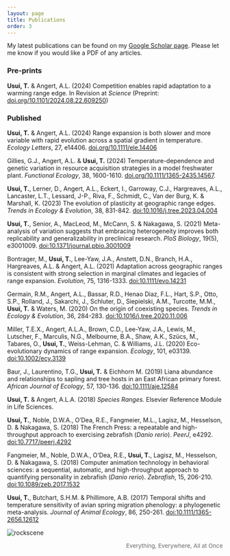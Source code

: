 ```yaml
---
layout: page
title: Publications
order: 3
---
```


My latest publications can be found on my [Google Scholar page](https://scholar.google.ca/citations?user=aGFgshoAAAAJ&hl=en). Please let me know if you would like a PDF of any articles.
### Pre-prints

**Usui, T.** & Angert, A.L. (2024) Competition enables rapid adaptation to a warming range edge. In Revision at *Science* (Preprint: [doi.org/10.1101/2024.08.22.609250](https://www.biorxiv.org/content/10.1101/2024.08.22.609250v1))

### Published

**Usui, T.** & Angert, A.L. (2024) Range expansion is both slower and more variable with rapid evolution across a spatial gradient in temperature. *Ecology Letters*, 27, e14406. [doi.org/10.1111/ele.14406](https://onlinelibrary.wiley.com/doi/full/10.1111/ele.14406)

Gillies, G.J., Angert, A.L. & **Usui, T.** (2024) Temperature-dependence and genetic variation in resource acquisition strategies in a model freshwater plant. *Functional Ecology*, 38, 1600-1610. [doi.org/10.1111/1365-2435.14567](https://besjournals.onlinelibrary.wiley.com/doi/full/10.1111/1365-2435.14567).

**Usui, T.**, Lerner, D., Angert, A.L., Eckert, I., Garroway, C.J., Hargreaves, A.L., Lancaster, L.T., Lessard, J-P., Riva, F., Schmidt, C., Van der Burg, K. & Marshall, K. (2023) The evolution of plasticity at geographic range edges. *Trends in Ecology & Evolution*, 38, 831-842. [doi:10.1016/j.tree.2023.04.004](https://www.cell.com/trends/ecology-evolution/fulltext/S0169-5347(23)00084-8)

**Usui, T.**, Senior, A., MacLeod, M., McCann, S. & Nakagawa, S. (2021) Meta-analysis of variation suggests that embracing heterogeneity improves both replicability and generalizability in preclinical research. *PloS Biology*, 19(5), e3001009. [doi:10.1371/journal.pbio.3001009](https://journals.plos.org/plosbiology/article?id=10.1371/journal.pbio.3001009)

Bontrager, M., **Usui, T.**, Lee-Yaw, J.A., Anstett, D.N., Branch, H.A., Hargreaves, A.L. & Angert, A.L. (2021) Adaptation across geographic ranges is consistent with strong selection in marginal climates and legacies of range expansion. *Evolution*, 75, 1316-1333. [doi:10.1111/evo.14231](https://onlinelibrary.wiley.com/doi/10.1111/evo.14231)

Germain, R.M., Angert, A.L., Bassar, R.D., Henao Diaz, F.L., Hart, S.P., Otto, S.P., Rolland, J., Sakarchi, J., Schluter, D., Siepielski, A.M., Turcotte, M.M., **Usui, T.** & Waters, M. (2020) On the origin of coexisting species. *Trends in Ecology & Evolution*, 36, 284-283. [doi:10.1016/j.tree.2020.11.006](https://www.cell.com/trends/ecology-evolution/fulltext/S0169-5347(20)30339-6)

Miller, T.E.X., Angert, A.L.A., Brown, C.D., Lee-Yaw, J.A., Lewis, M., Lutscher, F., Marculis, N.G., Melbourne, B.A., Shaw, A.K., Szücs, M., Tabares, O., **Usui, T.**, Weiss-Lehman, C. & Williams, J.L. (2020) Eco-evolutionary dynamics of range expansion. *Ecology*, 101, e03139. [doi:10.1002/ecy.3139](https://esajournals.onlinelibrary.wiley.com/doi/abs/10.1002/ecy.3139)

Baur, J., Laurentino, T.G., **Usui, T.** & Eichhorn M. (2019) Liana abundance and relationships to sapling and tree hosts in an East African primary forest. *African Journal of Ecology*, 57, 130-136. [doi:10.1111/aje.12584](https://onlinelibrary.wiley.com/doi/full/10.1111/aje.12584)

**Usui, T.** & Angert, A.L.A. (2018) *Species Ranges.* Elsevier Reference Module in Life Sciences.

**Usui, T.**, Noble, D.W.A., O’Dea, R.E., Fangmeier, M.L., Lagisz, M., Hesselson, D. & Nakagawa, S. (2018) The French Press: a repeatable and high-throughput approach to exercising zebrafish (*Danio rerio*). *PeerJ*, e4292. [doi:10.7717/peerj.4292](https://peerj.com/articles/4292/)

Fangmeier, M., Noble, D.W.A., O’Dea, R.E., **Usui, T.**, Lagisz, M., Hesselson, D. & Nakagawa, S. (2018) Computer animation technology in behavioral sciences: a sequential, automatic, and high-throughput approach to quantifying personality in zebrafish (*Danio rerio*). *Zebrafish*, 15, 206-210. [doi:10.1089/zeb.2017.1532](https://www.liebertpub.com/doi/abs/10.1089/zeb.2017.1532)

**Usui, T.**, Butchart, S.H.M. & Phillimore, A.B. (2017) Temporal shifts and temperature sensitivity of avian spring migration phenology: a phylogenetic meta-analysis. *Journal of Animal Ecology*, 86, 250-261. [doi:10.1111/1365-2656.12612](https://besjournals.onlinelibrary.wiley.com/doi/full/10.1111/1365-2656.12612)

![rockscene](images/rock-scene-small.png.png)
<div style="text-align: right"><p style="font-size:10pt;color:DimGrey">Everything, Everywhere, All at Once</p></div>
